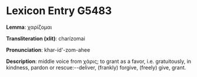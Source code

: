 # Lexicon Entry G5483

**Lemma**: χαρίζομαι

**Transliteration (xlit)**: charízomai

**Pronunciation**: khar-id'-zom-ahee

**Description**:
middle voice from χάρις; to grant as a favor, i.e. gratuitously, in kindness, pardon or rescue:--deliver, (frankly) forgive, (freely) give, grant.
